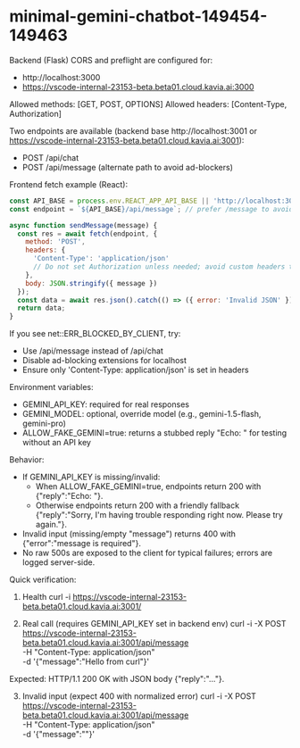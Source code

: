 # minimal-gemini-chatbot-149454-149463

Backend (Flask) CORS and preflight are configured for:
- http://localhost:3000
- https://vscode-internal-23153-beta.beta01.cloud.kavia.ai:3000

Allowed methods: [GET, POST, OPTIONS]
Allowed headers: [Content-Type, Authorization]

Two endpoints are available (backend base http://localhost:3001 or https://vscode-internal-23153-beta.beta01.cloud.kavia.ai:3001):
- POST /api/chat
- POST /api/message (alternate path to avoid ad-blockers)

Frontend fetch example (React):
```js
const API_BASE = process.env.REACT_APP_API_BASE || 'http://localhost:3001';
const endpoint = `${API_BASE}/api/message`; // prefer /message to avoid ad-blockers

async function sendMessage(message) {
  const res = await fetch(endpoint, {
    method: 'POST',
    headers: {
      'Content-Type': 'application/json'
      // Do not set Authorization unless needed; avoid custom headers that trigger preflight failures.
    },
    body: JSON.stringify({ message })
  });
  const data = await res.json().catch(() => ({ error: 'Invalid JSON' }));
  return data;
}
```

If you see net::ERR_BLOCKED_BY_CLIENT, try:
- Use /api/message instead of /api/chat
- Disable ad-blocking extensions for localhost
- Ensure only 'Content-Type: application/json' is set in headers

Environment variables:
- GEMINI_API_KEY: required for real responses
- GEMINI_MODEL: optional, override model (e.g., gemini-1.5-flash, gemini-pro)
- ALLOW_FAKE_GEMINI=true: returns a stubbed reply "Echo: <message>" for testing without an API key

Behavior:
- If GEMINI_API_KEY is missing/invalid:
  - When ALLOW_FAKE_GEMINI=true, endpoints return 200 with {"reply":"Echo: <message>"}.
  - Otherwise endpoints return 200 with a friendly fallback {"reply":"Sorry, I'm having trouble responding right now. Please try again."}.
- Invalid input (missing/empty "message") returns 400 with {"error":"message is required"}.
- No raw 500s are exposed to the client for typical failures; errors are logged server-side.

Quick verification:

1) Health
curl -i https://vscode-internal-23153-beta.beta01.cloud.kavia.ai:3001/

2) Real call (requires GEMINI_API_KEY set in backend env)
curl -i -X POST https://vscode-internal-23153-beta.beta01.cloud.kavia.ai:3001/api/message \
  -H "Content-Type: application/json" \
  -d '{"message":"Hello from curl"}'

Expected: HTTP/1.1 200 OK with JSON body {"reply":"..."}.

3) Invalid input (expect 400 with normalized error)
curl -i -X POST https://vscode-internal-23153-beta.beta01.cloud.kavia.ai:3001/api/message \
  -H "Content-Type: application/json" \
  -d '{"message":""}'
